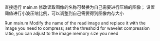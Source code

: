 直接运行 main.m
修改读取图像的名称可替换为自己需要进行压缩的图像；
设置阈值进行小波压缩比例，可以调整到自己需要得到图像内存大小

Run  main.m
Modify the name of the read image and replace it with the image you need to compress; 
set the threshold for wavelet compression ratio, you can adjust to the image memory size you need
